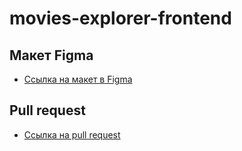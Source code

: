 # movies-explorer-frontend

## Макет Figma

* [Ссылка на макет в Figma](https://disk.yandex.ru/d/jPeqeW3hfSnXjA)

## Pull request

* [Ссылка на pull request](https://github.com/MikhailDushechkin/movies-explorer-frontend/pull/2)
